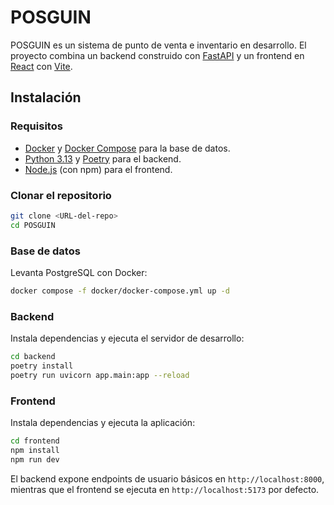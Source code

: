 # POSGUIN

POSGUIN es un sistema de punto de venta e inventario en desarrollo. El proyecto combina un backend construido con [FastAPI](https://fastapi.tiangolo.com/) y un frontend en [React](https://react.dev/) con [Vite](https://vitejs.dev/).

## Instalación

### Requisitos
- [Docker](https://www.docker.com/) y [Docker Compose](https://docs.docker.com/compose/) para la base de datos.
- [Python 3.13](https://www.python.org/) y [Poetry](https://python-poetry.org/) para el backend.
- [Node.js](https://nodejs.org/) (con npm) para el frontend.

### Clonar el repositorio
```bash
git clone <URL-del-repo>
cd POSGUIN
```

### Base de datos
Levanta PostgreSQL con Docker:
```bash
docker compose -f docker/docker-compose.yml up -d
```

### Backend
Instala dependencias y ejecuta el servidor de desarrollo:
```bash
cd backend
poetry install
poetry run uvicorn app.main:app --reload
```

### Frontend
Instala dependencias y ejecuta la aplicación:
```bash
cd frontend
npm install
npm run dev
```

El backend expone endpoints de usuario básicos en `http://localhost:8000`, mientras que el frontend se ejecuta en `http://localhost:5173` por defecto.

